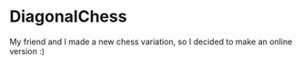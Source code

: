 # DiagonalChess
My friend and I made a new chess variation, so I decided to make an online version :)
